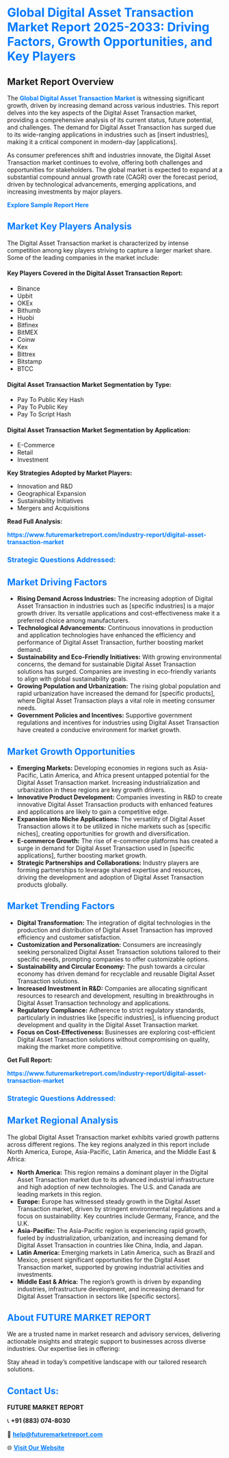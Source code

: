 <h1 style="color: #007BFF;">Global Digital Asset Transaction Market Report 2025-2033: Driving Factors, Growth Opportunities, and Key Players</h1>

<section id="overview">
<h2>Market Report Overview</h2>
<p>The <a href="https://www.futuremarketreport.com/industry-report/digital-asset-transaction-market" style="color: #007BFF; text-decoration: none;"><strong>Global Digital Asset Transaction Market</strong></a> is witnessing significant growth, driven by increasing demand across various industries. This report delves into the key aspects of the Digital Asset Transaction market, providing a comprehensive analysis of its current status, future potential, and challenges. The demand for Digital Asset Transaction has surged due to its wide-ranging applications in industries such as [insert industries], making it a critical component in modern-day [applications].</p>
<p>As consumer preferences shift and industries innovate, the Digital Asset Transaction market continues to evolve, offering both challenges and opportunities for stakeholders. The global market is expected to expand at a substantial compound annual growth rate (CAGR) over the forecast period, driven by technological advancements, emerging applications, and increasing investments by major players.</p>
</section>

<section id="overview">
<p><a href="https://www.futuremarketreport.com/request-sample/reportId=63922" style="color: #007BFF; text-decoration: none;"><strong>Explore Sample Report Here</strong></a></p>
</section>

<section id="key-players">
<h2 style="color: #007BFF;">Market Key Players Analysis</h2>
<p>The Digital Asset Transaction market is characterized by intense competition among key players striving to capture a larger market share. Some of the leading companies in the market include:</p>
<h4>Key Players Covered in the Digital Asset Transaction Report:</h4>
<ul><li>Binance</li><li>Upbit</li><li>OKEx</li><li>Bithumb</li><li>Huobi</li><li>Bitfinex</li><li>BitMEX</li><li>Coinw</li><li>Kex</li><li>Bittrex</li><li>Bitstamp</li><li>BTCC</li></ul>
<h4>Digital Asset Transaction Market Segmentation by Type:</h4>
<ul><li>Pay To Public Key Hash</li><li>Pay To Public Key</li><li>Pay To Script Hash</li></ul>

<h4>Digital Asset Transaction Market Segmentation by Application:</h4>
<ul><li>E-Commerce</li><li>Retail</li><li>Investment</li></ul>
<p><strong>Key Strategies Adopted by Market Players:</strong></p>
<ul>
<li>Innovation and R&D</li>
<li>Geographical Expansion</li>
<li>Sustainability Initiatives</li>
<li>Mergers and Acquisitions</li>
</ul>
</section>

<section>
<p><strong>Read Full Analysis: </strong></p><a href="https://www.futuremarketreport.com/industry-report/digital-asset-transaction-market" style="color: #007BFF; text-decoration: none;"><strong>https://www.futuremarketreport.com/industry-report/digital-asset-transaction-market</strong></a>
<h3 style="color: #007BFF;">Strategic Questions Addressed:</h3>
</section>

<section id="driving-factors">
<h2 style="color: #007BFF;">Market Driving Factors</h2>
<ul>
<li><strong>Rising Demand Across Industries:</strong> The increasing adoption of Digital Asset Transaction in industries such as [specific industries] is a major growth driver. Its versatile applications and cost-effectiveness make it a preferred choice among manufacturers.</li>
<li><strong>Technological Advancements:</strong> Continuous innovations in production and application technologies have enhanced the efficiency and performance of Digital Asset Transaction, further boosting market demand.</li>
<li><strong>Sustainability and Eco-Friendly Initiatives:</strong> With growing environmental concerns, the demand for sustainable Digital Asset Transaction solutions has surged. Companies are investing in eco-friendly variants to align with global sustainability goals.</li>
<li><strong>Growing Population and Urbanization:</strong> The rising global population and rapid urbanization have increased the demand for [specific products], where Digital Asset Transaction plays a vital role in meeting consumer needs.</li>
<li><strong>Government Policies and Incentives:</strong> Supportive government regulations and incentives for industries using Digital Asset Transaction have created a conducive environment for market growth.</li>
</ul>
</section>

<section id="growth-opportunities">
<h2 style="color: #007BFF;">Market Growth Opportunities</h2>
<ul>
<li><strong>Emerging Markets:</strong> Developing economies in regions such as Asia-Pacific, Latin America, and Africa present untapped potential for the Digital Asset Transaction market. Increasing industrialization and urbanization in these regions are key growth drivers.</li>
<li><strong>Innovative Product Development:</strong> Companies investing in R&D to create innovative Digital Asset Transaction products with enhanced features and applications are likely to gain a competitive edge.</li>
<li><strong>Expansion into Niche Applications:</strong> The versatility of Digital Asset Transaction allows it to be utilized in niche markets such as [specific niches], creating opportunities for growth and diversification.</li>
<li><strong>E-commerce Growth:</strong> The rise of e-commerce platforms has created a surge in demand for Digital Asset Transaction used in [specific applications], further boosting market growth.</li>
<li><strong>Strategic Partnerships and Collaborations:</strong> Industry players are forming partnerships to leverage shared expertise and resources, driving the development and adoption of Digital Asset Transaction products globally.</li>
</ul>
</section>

<section id="trending-factors">
<h2 style="color: #007BFF;">Market Trending Factors</h2>
<ul>
<li><strong>Digital Transformation:</strong> The integration of digital technologies in the production and distribution of Digital Asset Transaction has improved efficiency and customer satisfaction.</li>
<li><strong>Customization and Personalization:</strong> Consumers are increasingly seeking personalized Digital Asset Transaction solutions tailored to their specific needs, prompting companies to offer customizable options.</li>
<li><strong>Sustainability and Circular Economy:</strong> The push towards a circular economy has driven demand for recyclable and reusable Digital Asset Transaction solutions.</li>
<li><strong>Increased Investment in R&D:</strong> Companies are allocating significant resources to research and development, resulting in breakthroughs in Digital Asset Transaction technology and applications.</li>
<li><strong>Regulatory Compliance:</strong> Adherence to strict regulatory standards, particularly in industries like [specific industries], is influencing product development and quality in the Digital Asset Transaction market.</li>
<li><strong>Focus on Cost-Effectiveness:</strong> Businesses are exploring cost-efficient Digital Asset Transaction solutions without compromising on quality, making the market more competitive.</li>
</ul>
</section>

<section>
<p><strong>Get Full Report: </strong></p><a href="https://www.futuremarketreport.com/industry-report/digital-asset-transaction-market" style="color: #007BFF; text-decoration: none;"><strong>https://www.futuremarketreport.com/industry-report/digital-asset-transaction-market</strong></a>
<h3 style="color: #007BFF;">Strategic Questions Addressed:</h3>
</section>


<section id="regional-analysis">
<h2 style="color: #007BFF;">Market Regional Analysis</h2>
<p>The global Digital Asset Transaction market exhibits varied growth patterns across different regions. The key regions analyzed in this report include North America, Europe, Asia-Pacific, Latin America, and the Middle East & Africa:</p>
<ul>
<li><strong>North America:</strong> This region remains a dominant player in the Digital Asset Transaction market due to its advanced industrial infrastructure and high adoption of new technologies. The U.S. and Canada are leading markets in this region.</li>
<li><strong>Europe:</strong> Europe has witnessed steady growth in the Digital Asset Transaction market, driven by stringent environmental regulations and a focus on sustainability. Key countries include Germany, France, and the U.K.</li>
<li><strong>Asia-Pacific:</strong> The Asia-Pacific region is experiencing rapid growth, fueled by industrialization, urbanization, and increasing demand for Digital Asset Transaction in countries like China, India, and Japan.</li>
<li><strong>Latin America:</strong> Emerging markets in Latin America, such as Brazil and Mexico, present significant opportunities for the Digital Asset Transaction market, supported by growing industrial activities and investments.</li>
<li><strong>Middle East & Africa:</strong> The region’s growth is driven by expanding industries, infrastructure development, and increasing demand for Digital Asset Transaction in sectors like [specific sectors].</li>
</ul>
</section>

<footer>
<h2 style="color: #007BFF;">About FUTURE MARKET REPORT</h2>
<p>We are a trusted name in market research and advisory services, delivering actionable insights and strategic support to businesses across diverse industries. Our expertise lies in offering:</p>

<p>Stay ahead in today’s competitive landscape with our tailored research solutions.</p>

<h2 style="color: #007BFF;">Contact Us:</h2>
<p><strong>FUTURE MARKET REPORT</strong></p>
<p>📞 <strong>+91 (883) 074-8030</strong></p>
<p>📧 <strong><a href="mailto:help@futuremarketreport.com" style="color: #007BFF;">help@futuremarketreport.com</a></strong></p>
<p>🌐 <strong><a href="https://www.futuremarketreport.com/" style="color: #007BFF;">Visit Our Website</a></strong></p>
</footer>